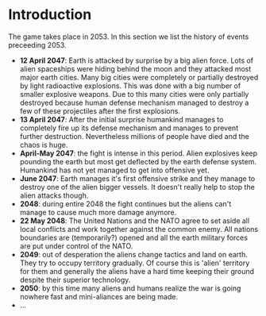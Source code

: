 # Introduction #

The game takes place in 2053. In this section we list the history of events preceeding 2053.

  * **12 April 2047**: Earth is attacked by surprise by a big alien force. Lots of alien spaceships were hiding behind the moon and they attacked most major earth cities. Many big cities were completely or partially destroyed by light radioactive explosions. This was done with a big number of smaller explosive weapons. Due to this many cities were only partially destroyed because human defense mechanism managed to destroy a few of these projectiles after the first explosions.
  * **13 April 2047**: After the initial surprise humankind manages to completely fire up its defense mechanism and manages to prevent further destruction. Nevertheless millions of people have died and the chaos is huge.
  * **April-May 2047**: the fight is intense in this period. Alien explosives keep pounding the earth but most get deflected by the earth defense system. Humankind has not yet managed to get into offensive yet.
  * **June 2047**: Earth manages it's first offensive strike and they manage to destroy one of the alien bigger vessels. It doesn't really help to stop the alien attacks though.
  * **2048**: during entire 2048 the fight continues but the aliens can't manage to cause much more damage anymore.
  * **22 May 2048**: The United Nations and the NATO agree to set aside all local conflicts and work together against the common enemy. All nations boundaries are (temporarily?) opened and all the earth military forces are put under control of the NATO.
  * **2049**: out of desperation the aliens change tactics and land on earth. They try to occupy territory gradually. Of course this is 'alien' territory for them and generally the aliens have a hard time keeping their ground despite their superior technology.
  * **2050**: by this time many aliens and humans realize the war is going nowhere fast and mini-aliances are being made.
  * ...